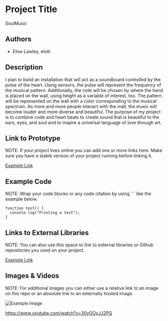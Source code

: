 # Project Title
SoulMusic

## Authors
- Elise Lawley, elolli

## Description
I plan to build an installation that will act as a soundboard controlled by the pulse of the heart. Using sensors, the pulse will represent the frequency of the musical pattern. Additionally, the note will be chosen by where the hand is placed on the wall, using height as a variable of interest, too. The pattern will be represented on the wall with a color corresponding to the musical spectrum. As more and more people interact with the mall, the music will become louder and more diverse and beautiful. The purpose of my project is to combine code and heart beats to create sound that is beautiful to the ears, eyes, and soul and to inspire a universal language of love through art. 

## Link to Prototype
NOTE: If your project lives online you can add one or more links here. Make sure you have a stable version of your project running before linking it.

[Example Link](http://www.google.com "Example Link")

## Example Code
NOTE: Wrap your code blocks or any code citation by using ``` like the example below.
```
function test() {
  console.log("Printing a test");
}
```
## Links to External Libraries
 NOTE: You can also use this space to link to external libraries or Github repositories you used on your project.

[Example Link](http://www.google.com "Example Link")

## Images & Videos
NOTE: For additional images you can either use a relative link to an image on this repo or an absolute link to an externally hosted image.

![Example Image](project_images/cover.jpg?raw=true "Example Image")

https://www.youtube.com/watch?v=30yGOxJJ2PQ
